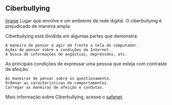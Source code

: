 ## Ciberbullying

[Image](scr="")
 Lugar que envolve e um ambiente de rede digital. O ciberbullying é prejudicado de maneira ampla.

Ciberbullying está dividida em algumas partes que demonstra:

    A maneira de pensar e agir em frente a tela do computador.
    Ações de pensar sobre a condições da Internet.
    A busca de informações de angústias, depressões, etc.

As principais condições de expressar uma pessoa que esteja com contraste de afeição:

    As maneiras de pensar sobre os questionamento.
    Ordenar as características de comportamentos.
    Carregar as maneiras de afeição e condutas.

Mais informação sobre Ciberbullying, acesse o  [safenet](https://new.safernet.org.br/content/ciberbullying-saiba-como-identificar-e-como-agir).



